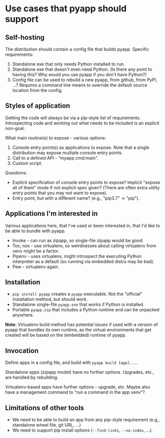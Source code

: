 # Use cases that pyapp should support

## Self-hosting

The distribution should contain a config file that builds
pyapp. Specific requirements:

1. Standalone exe that only needs Python installed to run.
2. Standalone exe that doesn't even need Python. (Is there any
   point to having this? Why would you use pyapp if you don't
   have Python?)
3. Config file can be used to rebuild a new pyapp, from github,
   from PyPI, ...? Requires a command line means to override the
   default source location from the config.

## Styles of application

Getting the code will always be via a pip-style list of requirements.
Introspecting code and working out what needs to be included is an
explicit non-goal.

What main routine(s) to expose - various options:

1. Console entry point(s) as applications to expose. Note that a single
   distribution may expose multiple console entry points.
2. Call to a defined API - "myapp.cmd:main".
3. Custom script.

Questions:

* Explicit specification of console entry points to expose? Implicit
  "expose all of them" mode if not explicit spec given? (There are
  often extra utility entry points that you may not want to expose).
* Entry point, but with a different name? (e.g., "pip3.7" -> "pip").

## Applications I'm interested in

Various applications here, that I've used or been interested in, that
I'd like to be able to bundle with pyapp.

* Invoke - can run as zipapp, so single-file zipapp would be good.
* Tox, nox - use virtualenv, so weirdnesses about calling virtualenv
  from venv might be a factor.
* Pipenv - uses virtualenv, might introspect the executing Python
  interpreter as a default (so running via embedded distro may be bad).
* Pew - virtualenv again.

## Installation

* `pip install pyapp` creates a `pyapp` executable. Not the "official"
  installation method, but should work.
* Standalone single-file `pyapp.exe` that works if Python is installed.
* Portable `pyapp.zip` that includes a Python runtime and can be unpacked
  anywhere.

**Note**: Virtualenv build method has potential issues if used with a
version of pyapp that bundles its own runtime, as the virtual environments
that get created will be based on the (embedded) runtime of pyapp.

## Invocation

Define apps in a config file, and build with `pyapp build [app]...`.

Standalone apps (zipapp model) have no further options. Upgrades, etc.,
are handled by rebuilding.

Virtualenv-based apps have further options - upgrade, etc. Maybe also
have a management command to "run a command in the app venv"?

## Limitations of other tools

* We need to be able to build an app from any pip-style requirement (e.g.,
  standalone wheel file, git URL, ...)
* We need to support pip install options (`--find-links`, `--no-index`,
  ...).

